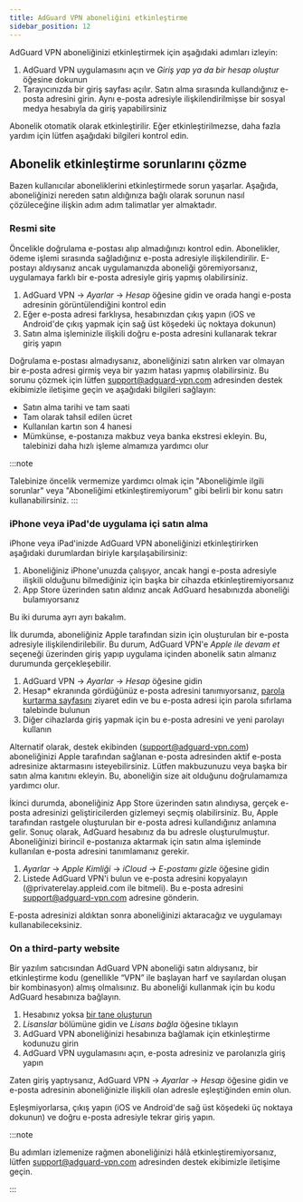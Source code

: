 ```yaml
---
title: AdGuard VPN aboneliğini etkinleştirme
sidebar_position: 12
---
```


AdGuard VPN aboneliğinizi etkinleştirmek için aşağıdaki adımları izleyin:

1. AdGuard VPN uygulamasını açın ve _Giriş yap ya da bir hesap oluştur_ öğesine dokunun
2. Tarayıcınızda bir giriş sayfası açılır. Satın alma sırasında kullandığınız e-posta adresini girin. Aynı e-posta adresiyle ilişkilendirilmişse bir sosyal medya hesabıyla da giriş yapabilirsiniz

Abonelik otomatik olarak etkinleştirilir. Eğer etkinleştirilmezse, daha fazla yardım için lütfen aşağıdaki bilgileri kontrol edin.

## Abonelik etkinleştirme sorunlarını çözme

Bazen kullanıcılar aboneliklerini etkinleştirmede sorun yaşarlar. Aşağıda, aboneliğinizi nereden satın aldığınıza bağlı olarak sorunun nasıl çözüleceğine ilişkin adım adım talimatlar yer almaktadır.

### Resmi site

Öncelikle doğrulama e-postası alıp almadığınızı kontrol edin. Abonelikler, ödeme işlemi sırasında sağladığınız e-posta adresiyle ilişkilendirilir. E-postayı aldıysanız ancak uygulamanızda aboneliği göremiyorsanız, uygulamaya farklı bir e-posta adresiyle giriş yapmış olabilirsiniz.

1. AdGuard VPN → _Ayarlar_ → _Hesap_ öğesine gidin ve orada hangi e-posta adresinin görüntülendiğini kontrol edin
2. Eğer e-posta adresi farklıysa, hesabınızdan çıkış yapın (iOS ve Android'de çıkış yapmak için sağ üst köşedeki üç noktaya dokunun)
3. Satın alma işleminizle ilişkili doğru e-posta adresini kullanarak tekrar giriş yapın

Doğrulama e-postası almadıysanız, aboneliğinizi satın alırken var olmayan bir e-posta adresi girmiş veya bir yazım hatası yapmış olabilirsiniz. Bu sorunu çözmek için lütfen support@adguard-vpn.com adresinden destek ekibimizle iletişime geçin ve aşağıdaki bilgileri sağlayın:

- Satın alma tarihi ve tam saati
- Tam olarak tahsil edilen ücret
- Kullanılan kartın son 4 hanesi
- Mümkünse, e-postanıza makbuz veya banka ekstresi ekleyin. Bu, talebinizi daha hızlı işleme almamıza yardımcı olur

:::note

Talebinize öncelik vermemize yardımcı olmak için "Aboneliğimle ilgili sorunlar" veya "Aboneliğimi etkinleştiremiyorum" gibi belirli bir konu satırı kullanabilirsiniz.
:::

### iPhone veya iPad'de uygulama içi satın alma

iPhone veya iPad'inizde AdGuard VPN aboneliğinizi etkinleştirirken aşağıdaki durumlardan biriyle karşılaşabilirsiniz:

1. Aboneliğiniz iPhone'unuzda çalışıyor, ancak hangi e-posta adresiyle ilişkili olduğunu bilmediğiniz için başka bir cihazda etkinleştiremiyorsanız
2. App Store üzerinden satın aldınız ancak AdGuard hesabınızda aboneliği bulamıyorsanız

Bu iki duruma ayrı ayrı bakalım.

İlk durumda, aboneliğiniz Apple tarafından sizin için oluşturulan bir e-posta adresiyle ilişkilendirilebilir. Bu durum, AdGuard VPN'e _Apple ile devam et_ seçeneği üzerinden giriş yapıp uygulama içinden abonelik satın almanız durumunda gerçekleşebilir.

1. AdGuard VPN → _Ayarlar_ → _Hesap_ öğesine gidin
2. Hesap\* ekranında gördüğünüz e-posta adresini tanımıyorsanız, [parola kurtarma sayfasını](https://auth.adguardaccount.com/account/recovery_password.html) ziyaret edin ve bu e-posta adresi için parola sıfırlama talebinde bulunun
3. Diğer cihazlarda giriş yapmak için bu e-posta adresini ve yeni parolayı kullanın

Alternatif olarak, destek ekibinden (support@adguard-vpn.com) aboneliğinizi Apple tarafından sağlanan e-posta adresinden aktif e-posta adresinize aktarmasını isteyebilirsiniz. Lütfen makbuzunuzu veya başka bir satın alma kanıtını ekleyin. Bu, aboneliğin size ait olduğunu doğrulamamıza yardımcı olur.

İkinci durumda, aboneliğiniz App Store üzerinden satın alındıysa, gerçek e-posta adresinizi geliştiricilerden gizlemeyi seçmiş olabilirsiniz. Bu, Apple tarafından rastgele oluşturulan bir e-posta adresi kullandığınız anlamına gelir. Sonuç olarak, AdGuard hesabınız da bu adresle oluşturulmuştur. Aboneliğinizi birincil e-postanıza aktarmak için satın alma işleminde kullanılan e-posta adresini tanımlamanız gerekir.

1. _Ayarlar_ → _Apple Kimliği_ → _iCloud_ → _E-postamı gizle_ öğesine gidin
2. Listede AdGuard VPN'i bulun ve e-posta adresini kopyalayın (@privaterelay.appleid.com ile bitmeli). Bu e-posta adresini support@adguard-vpn.com adresine gönderin.

E-posta adresinizi aldıktan sonra aboneliğinizi aktaracağız ve uygulamayı kullanabileceksiniz.

### On a third-party website

Bir yazılım satıcısından AdGuard VPN aboneliği satın aldıysanız, bir etkinleştirme kodu (genellikle “VPN” ile başlayan harf ve sayılardan oluşan bir kombinasyon) almış olmalısınız. Bu aboneliği kullanmak için bu kodu AdGuard hesabınıza bağlayın.

1. Hesabınız yoksa [bir tane oluşturun](https://auth.adguardaccount.com/login.html)
2. _Lisanslar_ bölümüne gidin ve _Lisans bağla_ öğesine tıklayın
3. AdGuard VPN aboneliğinizi hesabınıza bağlamak için etkinleştirme kodunuzu girin
4. AdGuard VPN uygulamasını açın, e-posta adresiniz ve parolanızla giriş yapın

Zaten giriş yaptıysanız, AdGuard VPN → _Ayarlar_ → _Hesap_ öğesine gidin ve e-posta adresinin aboneliğinizle ilişkili olan adresle eşleştiğinden emin olun.

Eşleşmiyorlarsa, çıkış yapın (iOS ve Android'de sağ üst köşedeki üç noktaya dokunun) ve doğru e-posta adresiyle tekrar giriş yapın.

:::note

Bu adımları izlemenize rağmen aboneliğinizi hâlâ etkinleştiremiyorsanız, lütfen support@adguard-vpn.com adresinden destek ekibimizle iletişime geçin.

:::
